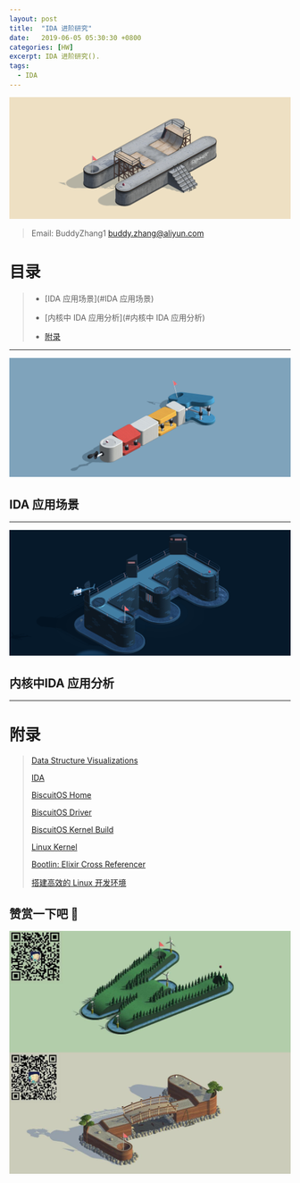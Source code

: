 ```yaml
---
layout: post
title:  "IDA 进阶研究"
date:   2019-06-05 05:30:30 +0800
categories: [HW]
excerpt: IDA 进阶研究().
tags:
  - IDA
---
```


![DTS](/assets/PDB/BiscuitOS/kernel/IND00000H.jpg)

> Email: BuddyZhang1 <buddy.zhang@aliyun.com>

# 目录

> - [IDA 应用场景](#IDA 应用场景)
>
> - [内核中 IDA 应用分析](#内核中 IDA 应用分析)
>
> - [附录](#附录)

-----------------------------------
<span id="IDA 应用场景"></span>

![DTS](/assets/PDB/BiscuitOS/kernel/IND00000T.jpg)

## IDA 应用场景


-----------------------------------
<span id="内核中IDA 应用分析"></span>

![DTS](/assets/PDB/BiscuitOS/kernel/IND00000E.jpg)

## 内核中IDA 应用分析

-----------------------------------------------

# <span id="附录">附录</span>

> [Data Structure Visualizations](https://www.cs.usfca.edu/~galles/visualization/Algorithms.html)
>
> [IDA](https://biscuitos.github.io/blog/IDA/)
>
> [BiscuitOS Home](https://biscuitos.github.io/)
>
> [BiscuitOS Driver](https://biscuitos.github.io/blog/BiscuitOS_Catalogue/)
>
> [BiscuitOS Kernel Build](https://biscuitos.github.io/blog/Kernel_Build/)
>
> [Linux Kernel](https://www.kernel.org/)
>
> [Bootlin: Elixir Cross Referencer](https://elixir.bootlin.com/linux/latest/source)
>
> [搭建高效的 Linux 开发环境](https://biscuitos.github.io/blog/Linux-debug-tools/)

## 赞赏一下吧 🙂

![MMU](/assets/PDB/BiscuitOS/kernel/HAB000036.jpg)

